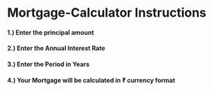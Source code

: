 # Mortgage-Calculator Instructions
#### 1.) Enter the principal amount
#### 2.) Enter the Annual Interest Rate
#### 3.) Enter the Period in Years
#### 4.) Your Mortgage will be calculated in ₹ currency format
